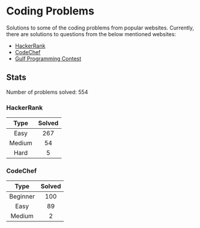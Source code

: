 # Coding Problems

Solutions to some of the coding problems from popular websites. Currently, there are solutions to questions from the below mentioned websites:
* [HackerRank](HackerRank "HackerRank")
* [CodeChef](CodeChef "CodeChef")
* [Gulf Programming Contest](Gulf%20Programming%20Contest "GPC")

## Stats

Number of problems solved: 554

### HackerRank

|Type|Solved|
|:---:|:---:|
|Easy|267|
|Medium|54|
|Hard|5|

### CodeChef

|Type|Solved|
|:---:|:---:|
|Beginner|100|
|Easy|89|
|Medium|2|